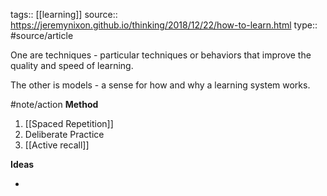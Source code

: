 tags:: [[learning]]
source:: https://jeremynixon.github.io/thinking/2018/12/22/how-to-learn.html
type:: #source/article

One are techniques - particular techniques or behaviors that improve the quality and speed of learning.

The other is models - a sense for how and why a learning system works.

#note/action
**Method**
1. [[Spaced Repetition]]
2. Deliberate Practice
3. [[Active recall]]



**Ideas**

- 